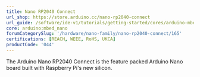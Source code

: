 ```yaml
---
title: Nano RP2040 Connect
url_shop: https://store.arduino.cc/nano-rp2040-connect
url_guide: /software/ide-v1/tutorials/getting-started/cores/arduino-mbed_nano
core: arduino:mbed_nano
forumCategorySlug: '/hardware/nano-family/nano-rp2040-connect/165'
certifications: [REACH, WEEE, RoHS, UKCA]
productCode: '044'
---
```


The Arduino Nano RP2040 Connect is the feature packed Arduino Nano board built with Raspberry Pi's new silicon.